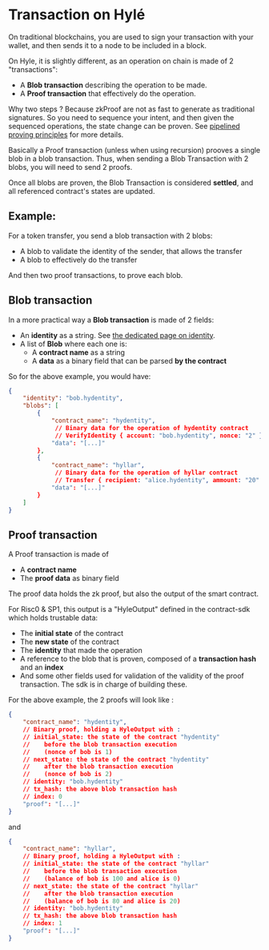 # Transaction on Hylé

On traditional blockchains, you are used to sign your transaction with your wallet, and then sends 
it to a node to be included in a block. 

On Hyle, it is slightly different, as an operation on chain is made of 2 "transactions": 

- A **Blob transaction** describing the operation to be made.
- A **Proof transaction** that effectively do the operation.

Why two steps ? Because zkProof are not as fast to generate as traditional signatures. So you need to 
sequence your intent, and then given the sequenced operations, the state change can be proven. See [pipelined proving principles](../general-doc/pipelined-proving.md) for more details.

Basically a Proof transaction (unless when using recursion) prooves a single blob in a blob transaction.
Thus, when sending a Blob Transaction with 2 blobs, you will need to send 2 proofs.

Once all blobs are proven, the Blob Transaction is considered **settled**, and all referenced contract's states 
are updated.

## Example:
For a token transfer, you send a blob transaction with 2 blobs:

- A blob to validate the identity of the sender, that allows the transfer
- A blob to effectively do the transfer

And then two proof transactions, to prove each blob.

## Blob transaction

In a more practical way a **Blob transaction** is made of 2 fields:

* An **identity** as a string. See [the dedicated page on identity](./identity.md).
* A list of **Blob** where each one is:
    * A **contract name** as a string 
    * A **data** as a binary field that can be parsed **by the contract**

So for the above example, you would have:
```json
{
    "identity": "bob.hydentity",
    "blobs": [
        {
            "contract_name": "hydentity",
             // Binary data for the operation of hydentity contract
             // VerifyIdentity { account: "bob.hydentity", nonce: "2" }
            "data": "[...]" 
        },
        {
            "contract_name": "hyllar",
             // Binary data for the operation of hyllar contract
             // Transfer { recipient: "alice.hydentity", ammount: "20" }
            "data": "[...]"
        }
    ]
}
```

## Proof transaction

A Proof transaction is made of 

- A **contract name**
- The **proof data** as binary field

The proof data holds the zk proof, but also the output of the smart contract. 

For Risc0 & SP1, this output is a "HyleOutput" defined in the contract-sdk which holds trustable data:

- The **initial state** of the contract
- The **new state** of the contract 
- The **identity** that made the operation 
- A reference to the blob that is proven, composed of a **transaction hash** and an **index**
- And some other fields used for validation of the validity of the proof transaction. The sdk is in charge
of building these.

For the above example, the 2 proofs will look like :

```json 
{
    "contract_name": "hydentity",
    // Binary proof, holding a HyleOutput with :
    // initial_state: the state of the contract "hydentity" 
    //    before the blob transaction execution 
    //    (nonce of bob is 1)
    // next_state: the state of the contract "hydentity" 
    //    after the blob transaction execution 
    //    (nonce of bob is 2)
    // identity: "bob.hydentity"
    // tx_hash: the above blob transaction hash 
    // index: 0
    "proof": "[...]"
}
```
and 
```json 
{
    "contract_name": "hyllar",
    // Binary proof, holding a HyleOutput with :
    // initial_state: the state of the contract "hyllar" 
    //    before the blob transaction execution 
    //    (balance of bob is 100 and alice is 0)
    // next_state: the state of the contract "hyllar" 
    //    after the blob transaction execution 
    //    (balance of bob is 80 and alice is 20)
    // identity: "bob.hydentity"
    // tx_hash: the above blob transaction hash 
    // index: 1
    "proof": "[...]"
}
```

